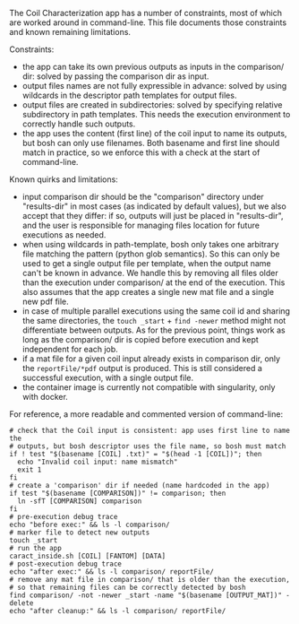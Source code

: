 The Coil Characterization app has a number of constraints, most of which are worked around in command-line. This file documents those constraints and known remaining limitations.

Constraints:
- the app can take its own previous outputs as inputs in the comparison/ dir: solved by passing the comparison dir as input.
- output files names are not fully expressible in advance: solved by using wildcards in the descriptor path templates for output files.
- output files are created in subdirectories: solved by specifying relative subdirectory in path templates. This needs the execution environment to correctly handle such outputs.
- the app uses the content (first line) of the coil input to name its outputs, but bosh can only use filenames. Both basename and first line should match in practice, so we enforce this with a check at the start of command-line.

Known quirks and limitations:
- input comparison dir should be the "comparison" directory under "results-dir" in most cases (as indicated by default values), but we also accept that they differ: if so, outputs will just be placed in "results-dir", and the user is responsible for managing files location for future executions as needed.
- when using wildcards in path-template, bosh only takes one arbitrary file matching the pattern (python glob semantics). So this can only be used to get a single output file per template, when the output name can't be known in advance. We handle this by removing all files older than the execution under comparison/ at the end of the execution. This also assumes that the app creates a single new mat file and a single new pdf file.
- in case of multiple parallel executions using the same coil id and sharing the same directories, the `touch _start` + `find -newer` method might not differentiate between outputs. As for the previous point, things work as long as the comparison/ dir is copied before execution and kept independent for each job.
- if a mat file for a given coil input already exists in comparison dir, only the `reportFile/*pdf` output is produced. This is still considered a successful execution, with a single output file.
- the container image is currently not compatible with singularity, only with docker.

For reference, a more readable and commented version of command-line:
```
# check that the Coil input is consistent: app uses first line to name the
# outputs, but bosh descriptor uses the file name, so bosh must match
if ! test "$(basename [COIL] .txt)" = "$(head -1 [COIL])"; then
  echo "Invalid coil input: name mismatch"
  exit 1
fi
# create a 'comparison' dir if needed (name hardcoded in the app)
if test "$(basename [COMPARISON])" != comparison; then
  ln -sfT [COMPARISON] comparison
fi
# pre-execution debug trace
echo "before exec:" && ls -l comparison/
# marker file to detect new outputs
touch _start
# run the app
caract_inside.sh [COIL] [FANTOM] [DATA]
# post-execution debug trace
echo "after exec:" && ls -l comparison/ reportFile/
# remove any mat file in comparison/ that is older than the execution,
# so that remaining files can be correctly detected by bosh
find comparison/ -not -newer _start -name "$(basename [OUTPUT_MAT])" -delete
echo "after cleanup:" && ls -l comparison/ reportFile/
```
